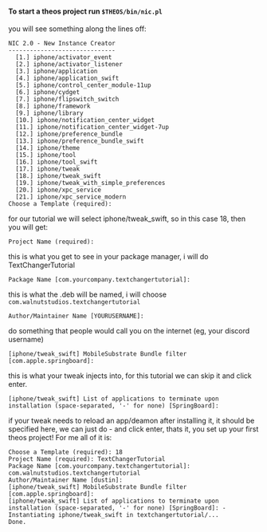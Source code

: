#### To start a theos project run ```$THEOS/bin/nic.pl```
you will see something along the lines off:
```
NIC 2.0 - New Instance Creator
------------------------------
  [1.] iphone/activator_event
  [2.] iphone/activator_listener
  [3.] iphone/application
  [4.] iphone/application_swift
  [5.] iphone/control_center_module-11up
  [6.] iphone/cydget
  [7.] iphone/flipswitch_switch
  [8.] iphone/framework
  [9.] iphone/library
  [10.] iphone/notification_center_widget
  [11.] iphone/notification_center_widget-7up
  [12.] iphone/preference_bundle
  [13.] iphone/preference_bundle_swift
  [14.] iphone/theme
  [15.] iphone/tool
  [16.] iphone/tool_swift
  [17.] iphone/tweak
  [18.] iphone/tweak_swift
  [19.] iphone/tweak_with_simple_preferences
  [20.] iphone/xpc_service
  [21.] iphone/xpc_service_modern
Choose a Template (required):
```
for our tutorial we will select iphone/tweak_swift, so in this case 18, then you will get: 
```
Project Name (required):
```
this is what you get to see in your package manager, i will do TextChangerTutorial
```
Package Name [com.yourcompany.textchangertutorial]:
```
this is what the .deb will be named, i will choose ```com.walnutstudios.textchangertutorial```
```
Author/Maintainer Name [YOURUSERNAME]:
```
do something that people would call you on the internet (eg, your discord username)
```
[iphone/tweak_swift] MobileSubstrate Bundle filter [com.apple.springboard]:
```
this is what your tweak injects into, for this tutorial we can skip it and click enter.
```
[iphone/tweak_swift] List of applications to terminate upon installation (space-separated, '-' for none) [SpringBoard]: 
```
if your tweak needs to reload an app/deamon after installing it, it should be specified here, we can just do - and click enter, thats it, you set up your first theos project! For me all of it is:
```
Choose a Template (required): 18
Project Name (required): TextChangerTutorial
Package Name [com.yourcompany.textchangertutorial]: com.walnutstudios.textchangertutorial
Author/Maintainer Name [dustin]: 
[iphone/tweak_swift] MobileSubstrate Bundle filter [com.apple.springboard]: 
[iphone/tweak_swift] List of applications to terminate upon installation (space-separated, '-' for none) [SpringBoard]: -
Instantiating iphone/tweak_swift in textchangertutorial/...
Done.
```
